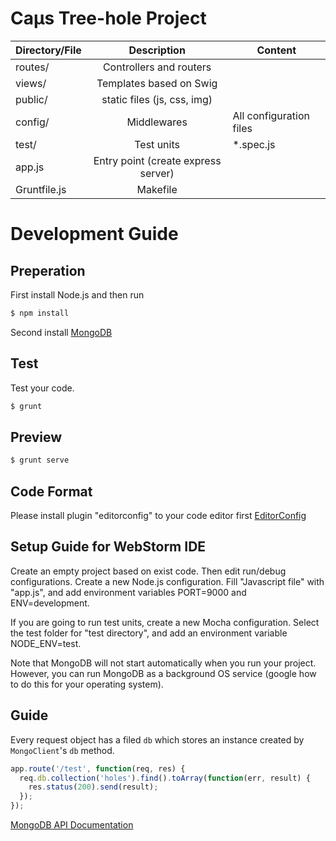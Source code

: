 Caμs Tree-hole Project
==============

|  Directory/File  |         Description                   |         Content         |
| ---------------- |:-------------------------------------:| ----------------------- |
| routes/          | Controllers and routers               |                         |
| views/           | Templates based on Swig               |                         |
| public/          | static files (js, css, img)           |                         |
| config/          | Middlewares                           | All configuration files |
| test/            | Test units                            | *.spec.js               |
| app.js           | Entry point (create express server)   |                         |
| Gruntfile.js     | Makefile                              |                         |

# Development Guide
## Preperation
First install Node.js and then run
```bash
$ npm install
```
Second install [MongoDB](http://www.mongodb.org/)

## Test
Test your code.
```bash
$ grunt
```

## Preview
```bash
$ grunt serve
```

## Code Format
Please install plugin "editorconfig" to your code editor first [EditorConfig](http://editorconfig.org/)

## Setup Guide for WebStorm IDE
Create an empty project based on exist code. Then edit run/debug configurations.
Create a new Node.js configuration.
Fill "Javascript file" with "app.js", and add environment variables PORT=9000 and ENV=development.

If you are going to run test units, create a new Mocha configuration.
Select the test folder for "test directory", and add an environment variable NODE_ENV=test.

Note that MongoDB will not start automatically when you run your project.
However, you can run MongoDB as a background OS service (google how to do this for your operating system).

## Guide

Every request object has a filed `db` which stores an instance created by `MongoClient`'s `db` method.

```js
app.route('/test', function(req, res) {
  req.db.collection('holes').find().toArray(function(err, result) {
    res.status(200).send(result);
  });
});
```

[MongoDB API Documentation](http://mongodb.github.io/node-mongodb-native/1.4/contents.html)
